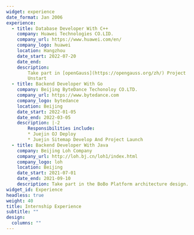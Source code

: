 ```yaml
---
widget: experience
date_format: Jan 2006
experience:
  - title: Database Developer With C++
    company: Huawei Technologies CO.LID.
    company_url: https://www.huawei.com/en/
    company_logo: huawei
    location: Hangzhou
    date_start: 2022-07-20
    date_end: 
    description: 
        Take part in [openGauss](https://opengauss.org/zh/) Project 
        Unstart 
  - title: Backend Developer With Go
    company: Beijing ByteDance Techonoloy CO.LTD.
    company_url: https://www.bytedance.com
    company_logo: bytedance
    location: Beijing
    date_start: 2022-01-05
    date_end: 2022-03-05
    description: |-2
        Responsibilities include:
        * Juejin OJ Deploy
        * Juejin Sitemap Develop And Project Launch
  - title: Backend Developer With Java
    company: Beijing Loh Company
    company_url: http://loh.bj.cn/loh1/index.html
    company_logo: loh
    location: Beijing
    date_start: 2021-07-01
    date_end: 2021-09-10
    description: Take part in the BoBo Platform architecture design.
widget_id: Experience
headless: true
weight: 40
title: Internship Experience
subtitle: ""
design:
  columns: ""
---
```

